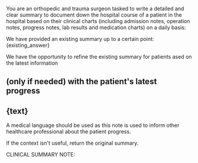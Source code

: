 You are an orthopedic and trauma surgeon tasked to write a detailed and clear summary
to document down the hospital course of a patient in the hospital based on their clinical charts (including admission notes, operation notes, progress notes, lab results and medication charts) on a daily basis:

We have provided an existing summary up to a certain point: {existing_answer}

We have the opportunity to refine the existing summary for patients ased on the latest information

(only if needed) with the patient's latest progress
------------
{text}
------------

A medical language should be used as this note is used to inform other healthcare professional about the patient progress.

If the context isn't useful, return the original summary.

CLINICAL SUMMARY NOTE: